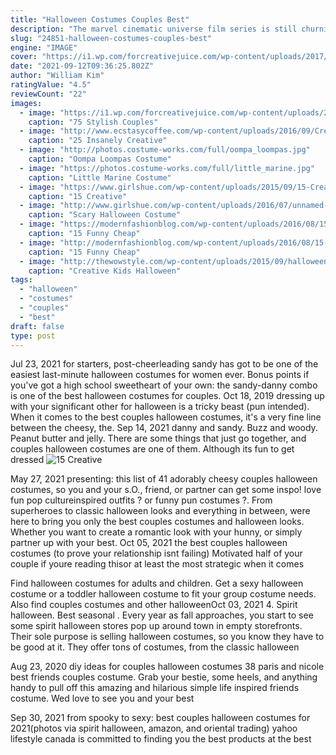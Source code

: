 ```yaml
---
title: "Halloween Costumes Couples Best"
description: "The marvel cinematic universe film series is still churning out movie after movie of fast paced avengers action. We think any pair of avengers costumes would be a great fit for a heroic minded couple, but captain america and the black widow are definitely the malefemale couple that would kick the most butt! we also have female versions of the iron man and captain america costumes"
slug: "24851-halloween-costumes-couples-best"
engine: "IMAGE"
cover: "https://i1.wp.com/forcreativejuice.com/wp-content/uploads/2017/09/72-couple-costume-ideas-for-halloween.jpg?fit=600%2C829&ssl=1"
date: "2021-09-12T09:36:25.802Z"
author: "William Kim"
ratingValue: "4.5"
reviewCount: "22"
images:
  - image: "https://i1.wp.com/forcreativejuice.com/wp-content/uploads/2017/09/72-couple-costume-ideas-for-halloween.jpg?fit=600%2C829&ssl=1"
    caption: "75 Stylish Couples"
  - image: "http://www.ecstasycoffee.com/wp-content/uploads/2016/09/Creative-halloween-costume.jpg"
    caption: "25 Insanely Creative"
  - image: "http://photos.costume-works.com/full/oompa_loompas.jpg"
    caption: "Oompa Loompas Costume"
  - image: "https://photos.costume-works.com/full/little_marine.jpg"
    caption: "Little Marine Costume"
  - image: "https://www.girlshue.com/wp-content/uploads/2015/09/15-Creative-Unique-Couple-Halloween-Costume-Ideas-2015-5.jpg"
    caption: "15 Creative"
  - image: "http://www.girlshue.com/wp-content/uploads/2016/07/unnamed-file-2466.jpg"
    caption: "Scary Halloween Costume"
  - image: "https://modernfashionblog.com/wp-content/uploads/2016/08/15-Funny-Cheap-Easy-Homemade-Halloween-Costumes-2016-15.jpg"
    caption: "15 Funny Cheap"
  - image: "http://modernfashionblog.com/wp-content/uploads/2016/08/15-Funny-Cheap-Easy-Homemade-Halloween-Costumes-2016-7.jpg"
    caption: "15 Funny Cheap"
  - image: "http://thewowstyle.com/wp-content/uploads/2015/09/halloween-costume.jpg"
    caption: "Creative Kids Halloween"
tags:
  - "halloween"
  - "costumes"
  - "couples"
  - "best"
draft: false
type: post
---
```


Jul 23, 2021 for starters, post-cheerleading sandy has got to be one of the easiest last-minute halloween costumes for women ever. Bonus points if you've got a high school sweetheart of your own: the sandy-danny combo is one of the best halloween costumes for couples. Oct 18, 2019 dressing up with your significant other for halloween is a tricky beast (pun intended). When it comes to the best couples halloween costumes, it's a very fine line between the cheesy, the. Sep 14, 2021 danny and sandy. Buzz and woody. Peanut butter and jelly. There are some things that just go together, and couples halloween costumes are one of them. Although its fun to get dressed
![15 Creative](https://www.girlshue.com/wp-content/uploads/2015/09/15-Creative-Unique-Couple-Halloween-Costume-Ideas-2015-5.jpg "15 Creative")

May 27, 2021 presenting: this list of 41 adorably cheesy couples halloween costumes, so you and your s.O., friend, or partner can get some inspo! love fun pop cultureinspired outfits ? or funny pun costumes ?. From superheroes to classic halloween looks and everything in between, were here to bring you only the best couples costumes and halloween looks. Whether you want to create a romantic look with your hunny, or simply partner up with your best. Oct 05, 2021 the best couples halloween costumes (to prove your relationship isnt failing)  Motivated half of your couple if youre reading thisor at least the most strategic when it comes
<!--inArticleAds-->

<!--galleryOne-->

Find halloween costumes for adults and children. Get a sexy halloween costume or a toddler halloween costume to fit your group costume needs. Also find couples costumes and other halloweenOct 03, 2021 4. Spirit halloween. Best seasonal . Every year as fall approaches, you start to see some spirit halloween stores pop up around town in empty storefronts. Their sole purpose is selling halloween costumes, so you know they have to be good at it. They offer tons of costumes, from the classic halloween
<!--inArticleAds-->

<!--galleryTwo-->

Aug 23, 2020 diy ideas for couples halloween costumes  38  paris and nicole best friends couples costume. Grab your bestie, some heels, and anything handy to pull off this amazing and hilarious simple life inspired friends costume. Wed love to see you and your best
<!--galleryThree-->

Sep 30, 2021 from spooky to sexy: best couples halloween costumes for 2021(photos via spirit halloween, amazon, and oriental trading) yahoo lifestyle canada is committed to finding you the best products at the best